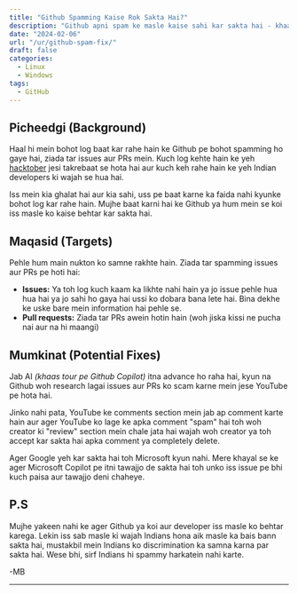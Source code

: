 ```yaml
---
title: "Github Spamming Kaise Rok Sakta Hai?"
description: "Github apni spam ke masle kaise sahi kar sakta hai - khaas tour pe jab AI ka dour chal raha hai."
date: "2024-02-06"
url: "/ur/github-spam-fix/"
draft: false
categories:
  - Linux
  - Windows
tags:
  - GitHub
---
```


## Picheedgi (Background)
Haal hi mein bohot log baat kar rahe hain ke Github pe bohot spamming ho gaye hai, ziada tar issues aur PRs mein. Kuch log kehte hain ke yeh [hacktober](https://hacktoberfest.com/) jesi takrebaat se hota hai aur kuch keh rahe hain ke yeh Indian developers ki wajah se hua hai. 

Iss mein kia ghalat hai aur kia sahi, uss pe baat karne ka faida nahi kyunke bohot log kar rahe hain. Mujhe baat karni hai ke Github ya hum mein se koi iss masle ko kaise behtar kar sakta hai. 

## Maqasid (Targets)
Pehle hum main nukton ko samne rakhte hain. Ziada tar spamming issues aur PRs pe hoti hai: 
* **Issues:** Ya toh log kuch kaam ka likhte nahi hain ya jo issue pehle hua hua hai ya jo sahi ho gaya hai ussi ko dobara bana lete hai. Bina dekhe ke uske bare mein information hai pehle se. 
* **Pull requests:** Ziada tar PRs awein hotin hain (woh jiska kissi ne pucha nai aur na hi maangi) 

## Mumkinat (Potential Fixes)
Jab AI *(khaas tour pe Github Copilot)* itna advance ho raha hai, kyun na Github woh research lagai issues aur PRs ko scam karne mein jese YouTube pe hota hai. 

Jinko nahi pata, YouTube ke comments section mein jab ap comment karte hain aur ager YouTube ko lage ke apka comment "spam" hai toh woh creator ki "review" section mein chale jata hai wajah woh creator ya toh accept kar sakta hai apka comment ya completely delete. 

Ager Google yeh kar sakta hai toh Microsoft kyun nahi. Mere khayal se ke ager Microsoft Copilot pe itni tawajjo de sakta hai toh unko iss issue pe bhi kuch paisa aur tawajjo deni chaheye. 

## P.S
Mujhe yakeen nahi ke ager Github ya koi aur developer iss masle ko behtar karega. Lekin iss sab masle ki wajah Indians hona aik masle ka bais bann sakta hai, mustakbil mein Indians ko discrimination ka samna karna par sakta hai. Wese bhi, sirf Indians hi spammy harkatein nahi karte. 

-MB

---